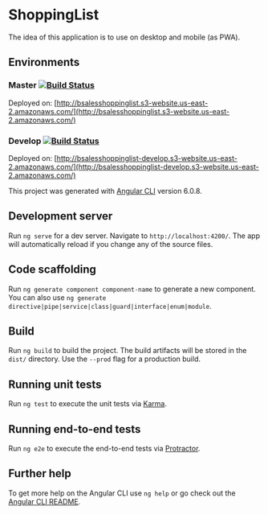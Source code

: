 # ShoppingList

The idea of this application is to use on desktop and mobile (as PWA).

## Environments

### Master [![Build Status](https://travis-ci.org/bsalesc/shopping_list.svg?branch=master)](https://travis-ci.org/bsalesc/shopping_list)

Deployed on: [http://bsalesshoppinglist.s3-website.us-east-2.amazonaws.com/](http://bsalesshoppinglist.s3-website.us-east-2.amazonaws.com/)

### Develop [![Build Status](https://travis-ci.org/bsalesc/shopping_list.svg?branch=develop)](https://travis-ci.org/bsalesc/shopping_list)

Deployed on: [http://bsalesshoppinglist-develop.s3-website.us-east-2.amazonaws.com/](http://bsalesshoppinglist-develop.s3-website.us-east-2.amazonaws.com/)

This project was generated with [Angular CLI](https://github.com/angular/angular-cli) version 6.0.8.

## Development server

Run `ng serve` for a dev server. Navigate to `http://localhost:4200/`. The app will automatically reload if you change any of the source files.

## Code scaffolding

Run `ng generate component component-name` to generate a new component. You can also use `ng generate directive|pipe|service|class|guard|interface|enum|module`.

## Build

Run `ng build` to build the project. The build artifacts will be stored in the `dist/` directory. Use the `--prod` flag for a production build.

## Running unit tests

Run `ng test` to execute the unit tests via [Karma](https://karma-runner.github.io).

## Running end-to-end tests

Run `ng e2e` to execute the end-to-end tests via [Protractor](http://www.protractortest.org/).

## Further help

To get more help on the Angular CLI use `ng help` or go check out the [Angular CLI README](https://github.com/angular/angular-cli/blob/master/README.md).

